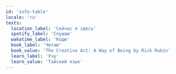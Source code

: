 ```yaml
---
id: 'info-table'
locale: 'ru'
texts:
  location_label: 'Сейчас я здесь'
  spotify_label: 'Слушаю'
  wakatime_label: 'Кодю'
  book_label: 'Читаю'
  book_value: 'The Creative Act: A Way of Being by Rick Rubin'
  learn_label: 'Учу'
  learn_value: 'Тайский язык'
---
```

